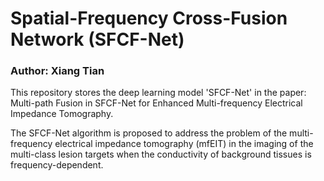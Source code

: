 # Spatial-Frequency Cross-Fusion Network (SFCF-Net)
### Author: Xiang Tian
This repository stores the deep learning model 'SFCF-Net' 
in the paper: Multi-path Fusion in SFCF-Net for Enhanced Multi-frequency Electrical Impedance Tomography.

The SFCF-Net algorithm is proposed to address the problem of the multi-frequency electrical impedance tomography (mfEIT) in the imaging of the multi-class lesion targets when the conductivity of background tissues is frequency-dependent.

